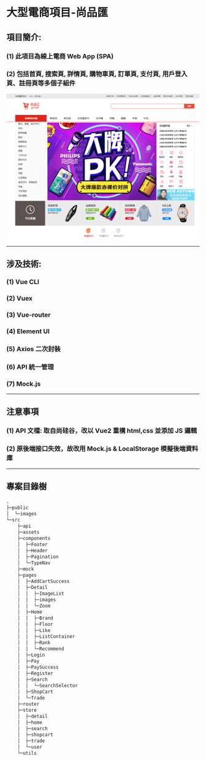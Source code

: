 # 大型電商項目-尚品匯

## 項目簡介:

### (1) 此項目為線上電商 Web App (SPA)

### (2) 包括首頁, 搜索頁, 詳情頁, 購物車頁, 訂單頁, 支付頁, 用戶登入頁、註冊頁等多個子組件

![GITHUB](README-demo.png)

---

## 涉及技術:

### (1) Vue CLI

### (2) Vuex

### (3) Vue-router

### (4) Element UI

### (5) Axios 二次封裝

### (6) API 統一管理

### (7) Mock.js

---

## 注意事項

### (1) API 文檔: 取自尚硅谷，改以 Vue2 重構 html,css 並添加 JS 邏輯

### (2) 原後端接口失效，故改用 Mock.js & LocalStorage 模擬後端資料庫

---

## 專案目錄樹

```
.
├─public
│  └─images
└─src
    ├─api
    ├─assets
    ├─components
    │  ├─Footer
    │  ├─Header
    │  ├─Pagination
    │  └─TypeNav
    ├─mock
    ├─pages
    │  ├─AddCartSuccess
    │  ├─Detail
    │  │  ├─ImageList
    │  │  ├─images
    │  │  └─Zoom
    │  ├─Home
    │  │  ├─Brand
    │  │  ├─Floor
    │  │  ├─Like
    │  │  ├─ListContainer
    │  │  ├─Rank
    │  │  └─Recommend
    │  ├─Login
    │  ├─Pay
    │  ├─PaySuccess
    │  ├─Register
    │  ├─Search
    │  │  └─SearchSelector
    │  ├─ShopCart
    │  └─Trade
    ├─router
    ├─store
    │  ├─detail
    │  ├─home
    │  ├─search
    │  ├─shopcart
    │  ├─trade
    │  └─user
    └─utils
```

